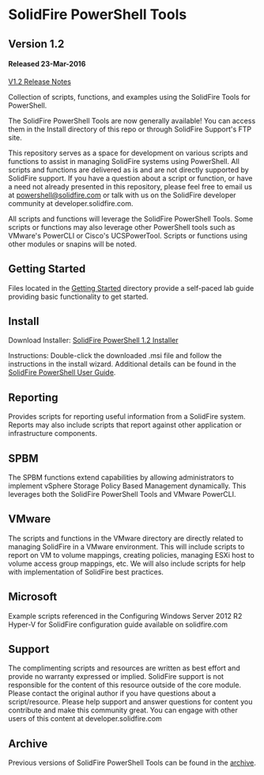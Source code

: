 # SolidFire PowerShell Tools

## Version 1.2 
#### Released 23-Mar-2016

[V1.2 Release Notes](https://github.com/solidfire/PowerShell/raw/master/Install/SolidFire%20PowerShell%20Tools%20Release%20Notes_v1.2.pdf)

Collection of scripts, functions, and examples using the SolidFire Tools for PowerShell.

The SolidFire PowerShell Tools are now generally available! You can access them in the Install directory of this repo or through SolidFire Support's FTP site.

This repository serves as a space for development on various scripts and functions to assist in managing SolidFire systems using PowerShell.  All scripts and functions are delivered as is and are not directly supported by SolidFire support.  If you have a question about a script or function, or have a need not already presented in this repository, please feel free to email us at powershell@solidfire.com or talk with us on the SolidFire developer community at developer.solidfire.com.

All scripts and functions will leverage the SolidFire PowerShell Tools.  Some scripts or functions may also leverage other PowerShell tools such as VMware's PowerCLI or Cisco's UCSPowerTool.  Scripts or functions using other modules or snapins will be noted.

## Getting Started
Files located in the [Getting Started](https://github.com/solidfire/PowerShell/blob/master/Getting%20Started) directory provide a self-paced lab guide providing basic functionality to get started.

## Install
Download Installer: [SolidFire PowerShell 1.2 Installer](https://github.com/solidfire/PowerShell/raw/master/Install/SolidFire_PowerShell_1_2_0_37-install.msi) 

Instructions: Double-click the downloaded .msi file and follow the instructions in the install wizard. Additional details can be found in the [SolidFire PowerShell User Guide](https://github.com/solidfire/PowerShell/raw/master/Install/SolidFire%20PowerShell%20Tools%20User%20Guide_v1.2.pdf).

## Reporting
Provides scripts for reporting useful information from a SolidFire system.  Reports may also include scripts that report against other application or infrastructure components.

## SPBM
The SPBM functions extend capabilities by allowing administrators to implement vSphere Storage Policy Based Management dynamically. This leverages both the SolidFire PowerShell Tools and VMware PowerCLI.

## VMware
The scripts and functions in the VMware directory are directly related to managing SolidFire in a VMware environment.  This will include scripts to report on VM to volume mappings, creating policies, managing ESXi host to volume access group mappings, etc.  We will also include scripts for help with implementation of SolidFire best practices.

## Microsoft
Example scripts referenced in the Configuring Windows Server 2012 R2 Hyper-V for SolidFire configuration guide available on solidfire.com 

## Support
The complimenting scripts and resources are written as best effort and provide no warranty expressed or implied.  SolidFire support is not responsible for the content of this resource outside of the core module. Please contact the original author if you have questions about a script/resource. Please help support and answer questions for content you contribute and make this community great. You can engage with other users of this content at developer.solidfire.com

## Archive
Previous versions of SolidFire PowerShell Tools can be found in the [archive](https://github.com/solidfire/PowerShell/install/archive).